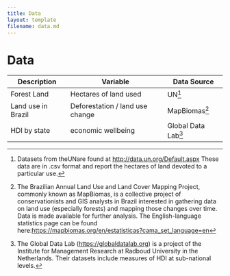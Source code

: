```yaml
---
title: Data
layout: template
filename: data.md
--- 
```


# Data

| Description | Variable  | Data Source  |
| ----------- | ------------ | ------------------- |
| Forest Land   | Hectares of land used  | UN[^1]  |
| Land use in Brazil | Deforestation / land use change | MapBiomas[^2] |
| HDI by state       | economic wellbeing   | Global Data Lab[^3] |

[^1]: Datasets from theUNare found at http://data.un.org/Default.aspx These data are in .csv format and report the hectares of land devoted to a particular use.

[^2]: The Brazilian Annual Land Use and Land Cover Mapping Project, commonly known as MapBiomas, is a collective project of conservationists and GIS analysts in Brazil interested in gathering data on land use (especially forests) and mapping those changes over time. Data is made available for further analysis. The English-language statistics page can be found here:https://mapbiomas.org/en/estatisticas?cama_set_language=en

[^3]: The Global Data Lab (https://globaldatalab.org) is a project of the Institute for Management Research at Radboud University in the Netherlands. Their datasets include measures of HDI at sub-national levels.
